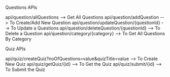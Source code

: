 Questions APIs

api/question/allQuestions --> Get All Questions
api/question/addQuestion  --> To Create/Add New Question
api/question/updateQuestion/{questionId} --> To Update a Questions
api/question/deleteQuestion/{questionId} --> To Delete a Question
api/question/category/{category} --> To Get All Questions By Category


Quiz APIs

api/quiz/createQuiz?noOfQuestions=value&quizTitle=value --> To Create New Quiz
api/quiz/getQuiz/{id} --> To Get the Quiz
api/quiz/submit/{id}  --> To Submit the Quiz
